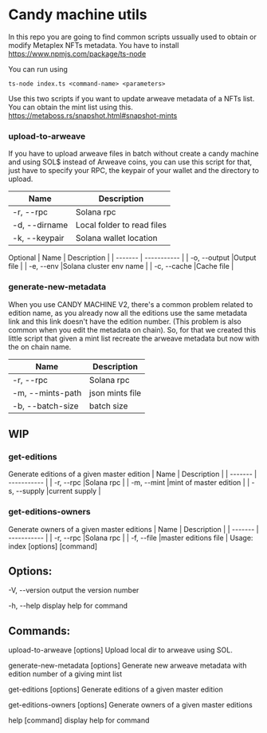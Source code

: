 # Candy machine utils

In this repo you are going to find common scripts ussually used to obtain or modify Metaplex NFTs metadata.
You have to install https://www.npmjs.com/package/ts-node

You can run using 

  ``ts-node index.ts <command-name> <parameters>``

Use this two scripts if you want to update arweave metadata of a NFTs list. 
You can obtain the mint list using this. https://metaboss.rs/snapshot.html#snapshot-mints

### upload-to-arweave
If you have to upload arweave files in batch without create a candy machine and using SOL$ instead of Arweave coins, you can use this script for that, just have to specify your RPC, the keypair of your wallet and the directory to upload.

| Name    | Description    |
| ------- | -----------    |
| -r, --rpc <string> |Solana rpc    |
| -d, --dirname <string> |Local folder to read files    |
| -k, --keypair <path> |Solana wallet location    |

 Optional
| Name    | Description    |
| ------- | -----------    |
| -o, --output <path> |Output file    |
| -e, --env <string> |Solana cluster env name    |
| -c, --cache <string> |Cache file    |




### generate-new-metadata
When you use CANDY MACHINE V2, there's a common problem related to edition name, as you already now all the editions use the same metadata link and this link doesn't have the edition number. (This problem is also common when you edit the metadata on chain). So, for that we created this little script that given a mint list recreate the arweave metadata but now with the on chain name. 
 

 
| Name    | Description    |
| ------- | -----------    |
| -r, --rpc <string> |Solana rpc    |
| -m, --mints-path <string> |json mints file    |
| -b, --batch-size <number> |batch size    |

 

## WIP

### get-editions
Generate editions of a given master edition
| Name    | Description    |
| ------- | -----------    |
| -r, --rpc <string> |Solana rpc    |
| -m, --mint <string> |mint of master edition    |
| -s, --supply <number> |current supply    |




### get-editions-owners
Generate owners of a given master editions
| Name    | Description    |
| ------- | -----------    |
| -r, --rpc <string> |Solana rpc    |
| -f, --file <string> |master editions file    |
Usage: index [options] [command]

## Options:
  
  -V, --version                    output the version number
  
  -h, --help                       display help for command

## Commands:
  
  upload-to-arweave [options]      Upload local dir to arweave using SOL.
  
  generate-new-metadata [options]  Generate new arweave metadata with edition number of a giving mint list
  
  get-editions [options]           Generate editions of a given master edition
  
  get-editions-owners [options]    Generate owners of a given master editions
  
  help [command]                   display help for command
  
